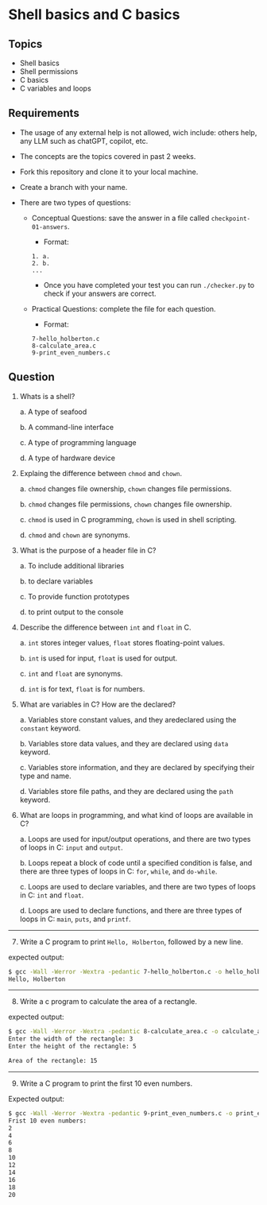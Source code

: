 # Shell basics and C basics

## Topics

- Shell basics
- Shell permissions
- C basics
- C variables and loops

## Requirements

- The usage of any external help is not allowed, wich include: others help, any LLM such as chatGPT, copilot, etc.
- The concepts are the topics covered in past 2 weeks.
- Fork this repository and clone it to your local machine.
- Create a branch with your name.

- There are two types of questions:

  - Conceptual Questions: save the answer in a file called `checkpoint-01-answers`.

    - Format:

    ```
    1. a.
    2. b.
    ...
    ```

    - Once you have completed your test you can run `./checker.py` to check if your answers are correct.

  - Practical Questions: complete the file for each question.
    - Format:
    ```
    7-hello_holberton.c
    8-calculate_area.c
    9-print_even_numbers.c
    ```

## Question

1. Whats is a shell?

   a. A type of seafood

   b. A command-line interface

   c. A type of programming language

   d. A type of hardware device

2. Explaing the difference between `chmod` and `chown`.

   a. `chmod` changes file ownership, `chown` changes file permissions.

   b. `chmod` changes file permissions, `chown` changes file ownership.

   c. `chmod` is used in C programming, `chown` is used in shell scripting.

   d. `chmod` and `chown` are synonyms.

3. What is the purpose of a header file in C?

   a. To include additional libraries

   b. to declare variables

   c. To provide function prototypes

   d. to print output to the console

4. Describe the difference between `int` and `float` in C.

   a. `int` stores integer values, `float` stores floating-point values.

   b. `int` is used for input, `float` is used for output.

   c. `int` and `float` are synonyms.

   d. `int` is for text, `float` is for numbers.

5. What are variables in C? How are the declared?

   a. Variables store constant values, and they aredeclared using the `constant` keyword.

   b. Variables store data values, and they are declared using `data` keyword.

   c. Variables store information, and they are declared by specifying their type and name.

   d. Variables store file paths, and they are declared using the `path` keyword.

6. What are loops in programming, and what kind of loops are available in C?

   a. Loops are used for input/output operations, and there are two types of loops in C: `input` and `output`.

   b. Loops repeat a block of code until a specified condition is false, and there are three types of loops in C: `for`, `while`, and `do-while`.

   c. Loops are used to declare variables, and there are two types of loops in C: `int` and `float`.

   d. Loops are used to declare functions, and there are three types of loops in C: `main`, `puts`, and `printf`.

---

7. Write a C program to print `Hello, Holberton`, followed by a new line.

expected output:

```bash
$ gcc -Wall -Werror -Wextra -pedantic 7-hello_holberton.c -o hello_holberton && ./hello_holberton
Hello, Holberton
```

---

8. Write a c program to calculate the area of a rectangle.

expected output:

```bash
$ gcc -Wall -Werror -Wextra -pedantic 8-calculate_area.c -o calculate_area && ./calculate_area
Enter the width of the rectangle: 3
Enter the height of the rectangle: 5

Area of the rectangle: 15
```

---

9. Write a C program to print the first 10 even numbers.

Expected output:

```bash
$ gcc -Wall -Werror -Wextra -pedantic 9-print_even_numbers.c -o print_even_numbers && ./print_even_numbers
Frist 10 even numbers:
2
4
6
8
10
12
14
16
18
20
```
